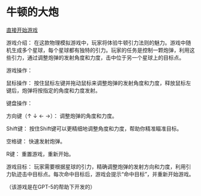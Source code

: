 # 牛顿的大炮

[直接开始游戏](https://hotbento.github.io/NewtonsCannoball/newtons_cannonball.html)

游戏介绍：
在这款物理模拟游戏中，玩家将体验牛顿引力法则的魅力。游戏中随机生成多个星球，每个星球都有独特的引力。玩家的任务是控制一颗炮弹，利用这些引力，通过调整炮弹的发射角度和力度，击中位于另一个星球上的目标点。

游戏操作：

鼠标操作：
按住鼠标左键并拖动鼠标来调整炮弹的发射角度和力度，释放鼠标左键后，炮弹将按指定的角度和力度发射。

键盘操作：

方向键（↑ ↓ ← →）： 调整炮弹的角度和力度。

Shift键： 按住Shift键可以更精细地调整角度和力度，帮助你精准瞄准目标。

空格键： 快速发射炮弹。

R键： 重置游戏，重新开始。

游戏目标：
玩家需要根据星球的引力，精确调整炮弹的发射方向和力度，利用引力轨迹击中目标点。每次命中目标后，游戏会提示“命中目标”，并重新开始游戏。

（该游戏是在GPT-5的帮助下开发的）
